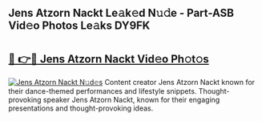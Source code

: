 ## Jens Atzorn Nackt Le𝚊k𝚎d N𝚞𝚍e - Part-ASB Vid𝚎o Photos Le𝚊ks DY9FK

# <h2><a href="http://fb37aay.evod.top/?m=Jens+Atzorn+Nackt">🔗 👉🔴 Jens Atzorn Nackt Vid𝚎o Ph𝚘t𝚘s</a></h2>

[![Jens Atzorn Nackt N𝚞d𝚎s](https://i.imgur.com/8V9OHl7.gif)](http://fb37aay.evod.top/?m=Jens+Atzorn+Nackt)
Content creator Jens Atzorn Nackt known for their dance-themed performances and lifestyle snippets. Thought-provoking speaker Jens Atzorn Nackt, known for their engaging presentations and thought-provoking ideas. 
